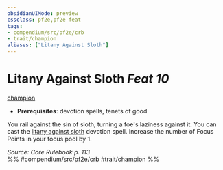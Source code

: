 ```yaml
---
obsidianUIMode: preview
cssclass: pf2e,pf2e-feat
tags:
- compendium/src/pf2e/crb
- trait/champion
aliases: ["Litany Against Sloth"]
---
```

# Litany Against Sloth  *Feat 10*  
[champion](../../Rules/traits/champion.md)  

- **Prerequisites**: devotion spells, tenets of good

You rail against the sin of sloth, turning a foe's laziness against it. You can cast the [litany against sloth](../spells/litany-against-sloth.md) devotion spell. Increase the number of Focus Points in your focus pool by 1.

*Source: Core Rulebook p. 113*  
%% #compendium/src/pf2e/crb #trait/champion %%